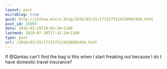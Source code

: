 ```yaml
---
layout: post
microblog: true
guid: http://joshua.micro.blog/2016/03/25/t713275124258963456.html
post_id: 35993
date: 2016-03-25T19:03:36+1100
lastmod: 2019-07-30T17:41:24+1100
type: post
url: /2016/03/25/t713275124258963456.html
---
```

If @Qantas can't find the bag is this when I start freaking out because I do t have domestic travel insurance?
